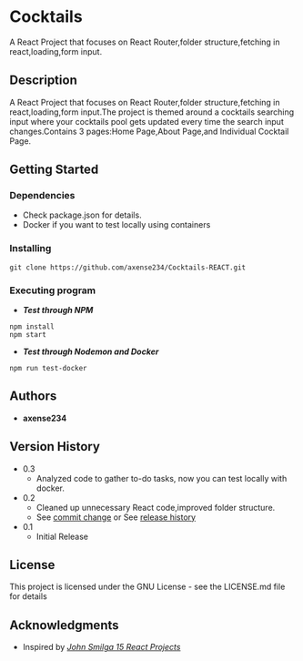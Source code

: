 # **Cocktails**

A React Project that focuses on React Router,folder structure,fetching in react,loading,form input.

## **Description**

A React Project that focuses on React Router,folder structure,fetching in react,loading,form input.The project is themed around a cocktails searching input where your cocktails pool gets updated every time the search input changes.Contains 3 pages:Home Page,About Page,and Individual Cocktail Page.

## **Getting Started**

### Dependencies

- Check package.json for details.
- Docker if you want to test locally using containers

### Installing

```
git clone https://github.com/axense234/Cocktails-REACT.git
```

### Executing program

- **_Test through NPM_**

```
npm install
npm start
```

- **_Test through Nodemon and Docker_**

```
npm run test-docker
```

## **Authors**

- **axense234**

## **Version History**

- 0.3
  - Analyzed code to gather to-do tasks, now you can test locally with docker.
- 0.2
  - Cleaned up unnecessary React code,improved folder structure.
  - See [commit change](https://github.com/axense234/Cocktails-REACT/commits/master) or See [release history](https://github.com/axense234/Cocktails-REACT/releases)
- 0.1
  - Initial Release

## **License**

This project is licensed under the GNU License - see the LICENSE.md file for details

## **Acknowledgments**

- Inspired by [_John Smilga 15 React Projects_](https://www.youtube.com/watch?v=a_7Z7C_JCyo&t=8s)

